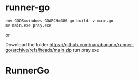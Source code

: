 # runner-go

```
env GOOS=windows GOARCH=386 go build -v main.go
mv main.exe pray.exe
```

or

Download the folder https://github.com/nanabanano/runner-go/archive/refs/heads/main.zip
run pray.exe
# RunnerGo
